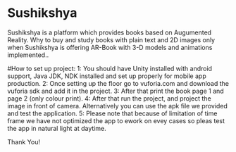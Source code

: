 # Sushikshya
Sushikshya is a platform which provides books based on Augumented Reality. Why to buy and study books with plain text and 2D images only when Sushikshya is offering AR-Book with 3-D models and animations implemented..

#How to set up project:
1: You should have Unity installed with android support, Java JDK, NDK installed and set up properly for mobile app production.
2: Once setting up the floor go to vuforia.com and download the vuforia sdk and add it in the project.
3: After that print the book page 1 and page 2 (only colour print).
4: After that run the project, and project the image in front of camera. Alternatively you can use the apk file we provided and test the application.
5: Please note that because of limitation of time frame we have not optimized the app to ework on evey cases so pleas test the app in natural light at daytime.

Thank You!
